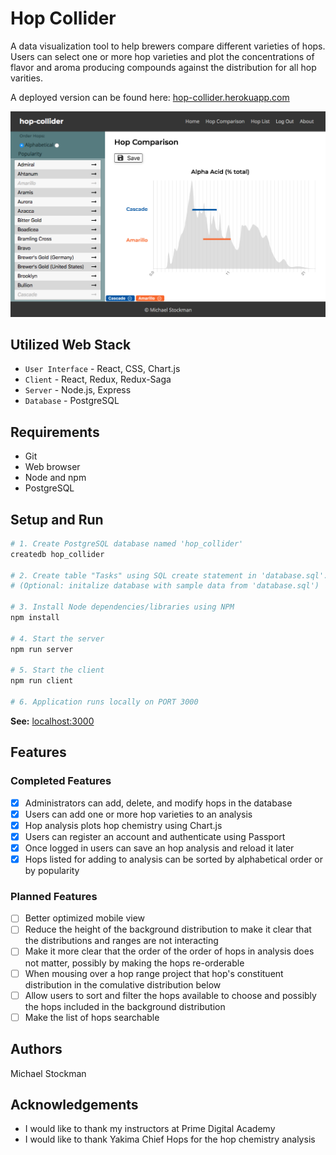 # Hop Collider
A data visualization tool to help brewers compare different varieties of hops. Users can select one or more hop varieties and plot the concentrations of flavor and aroma producing compounds against the distribution for all hop varities.

A deployed version can be found here: [hop-collider.herokuapp.com](https://hop-collider.herokuapp.com) 

![Screenshot](documentation/images/screenshot_hop-collider.png)

## Utilized Web Stack
- `User Interface` - React, CSS, Chart.js
- `Client` - React, Redux, Redux-Saga
- `Server` - Node.js, Express
- `Database` - PostgreSQL

## Requirements
- Git
- Web browser
- Node and npm
- PostgreSQL

## Setup and Run
```bash
# 1. Create PostgreSQL database named 'hop_collider'
createdb hop_collider

# 2. Create table "Tasks" using SQL create statement in 'database.sql'. 
# (Optional: initalize database with sample data from 'database.sql')

# 3. Install Node dependencies/libraries using NPM
npm install

# 4. Start the server
npm run server

# 5. Start the client
npm run client

# 6. Application runs locally on PORT 3000
```

**See:** [localhost:3000](http://localhost:3000)

## Features

### Completed Features
- [x] Administrators can add, delete, and modify hops in the database
- [x] Users can add one or more hop varieties to an analysis
- [x] Hop analysis plots hop chemistry using Chart.js
- [x] Users can register an account and authenticate using Passport
- [x] Once logged in users can save an hop analysis and reload it later
- [x] Hops listed for adding to analysis can be sorted by alphabetical order or by popularity 

### Planned Features
- [ ] Better optimized mobile view
- [ ] Reduce the height of the background distribution to make it clear that the distributions and ranges are not interacting
- [ ] Make it more clear that the order of the order of hops in analysis does not matter, possibly by making the hops re-orderable
- [ ] When mousing over a hop range project that hop's constituent distribution in the comulative distribution below
- [ ] Allow users to sort and filter the hops available to choose and possibly the hops included in the background distribution
- [ ] Make the list of hops searchable

## Authors
Michael Stockman

## Acknowledgements
- I would like to thank my instructors at Prime Digital Academy
- I would like to thank Yakima Chief Hops for the hop chemistry analysis

